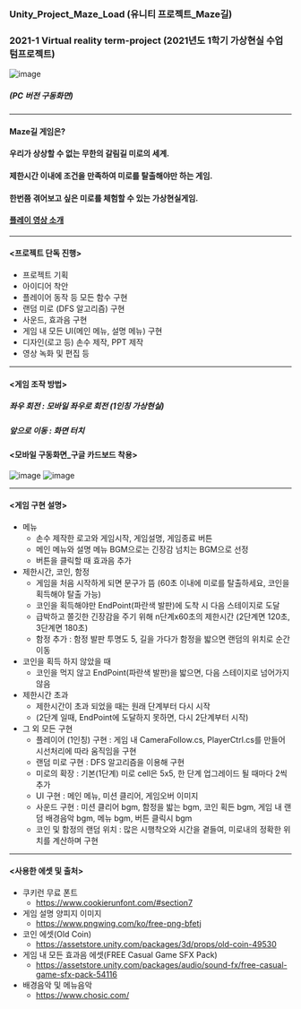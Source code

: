 ### Unity_Project_Maze_Load (유니티 프로젝트_Maze길)
### 2021-1 Virtual reality term-project (2021년도 1학기 가상현실 수업 텀프로젝트)
![image](https://user-images.githubusercontent.com/92451281/151670642-a94327c5-f138-4355-9bfc-7e66a0a120ec.png)
##### (PC 버전 구동화면)
--------------------------------------------------------------------------------
#### Maze길 게임은?
#### 우리가 상상할 수 없는 무한의 갈림길 미로의 세계.
#### 제한시간 이내에 조건을 만족하여 미로를 탈출해야만 하는 게임.
#### 한번쯤 겪어보고 싶은 미로를 체험할 수 있는 가상현실게임.
#### [플레이 영상 소개](https://youtu.be/xr2L6ar0xrI)
---
#### <프로젝트 단독 진행>
* 프로젝트 기획
* 아이디어 착안
* 플레이어 동작 등 모든 함수 구현
* 랜덤 미로 (DFS 알고리즘) 구현
* 사운드, 효과음 구현
* 게임 내 모든 UI(메인 메뉴, 설명 메뉴) 구현
* 디자인(로고 등) 손수 제작, PPT 제작
* 영상 녹화 및 편집 등
---
#### <게임 조작 방법>
##### 좌우 회전 : 모바일 좌우로 회전 (1인칭 가상현실)
##### 앞으로 이동 : 화면 터치
#### <모바일 구동화면_구글 카드보드 착용>
![image](https://user-images.githubusercontent.com/92451281/151687208-693bd331-1e7c-4ee4-9b94-bc27f3b3de91.png)
![image](https://user-images.githubusercontent.com/92451281/151687276-576a4fa1-58fd-4f17-992a-dabc76d1d689.png)

---
#### <게임 구현 설명>
* 메뉴
  * 손수 제작한 로고와 게임시작, 게임설명, 게임종료 버튼
  * 메인 메뉴와 설명 메뉴 BGM으로는 긴장감 넘치는 BGM으로 선정
  * 버튼을 클릭할 때 효과음 추가
* 제한시간, 코인, 함정
  * 게임을 처음 시작하게 되면 문구가 뜸 (60초 이내에 미로를 탈출하세요, 코인을 획득해야 탈출 가능)
  * 코인을 획득해야만 EndPoint(파란색 발판)에 도착 시 다음 스테이지로 도달
  * 급박하고 쫄깃한 긴장감을 주기 위해 n단계x60초의 제한시간 (2단계면 120초, 3단계면 180초)
  * 함정 추가 : 함정 발판 투명도 5, 길을 가다가 함정을 밟으면 랜덤의 위치로 순간이동
* 코인을 획득 하지 않았을 때
  * 코인을 먹지 않고 EndPoint(파란색 발판)을 밟으면, 다음 스테이지로 넘어가지 않음
* 제한시간 초과
  * 제한시간이 초과 되었을 때는 원래 단계부터 다시 시작
  * (2단계 일때, EndPoint에 도달하지 못하면, 다시 2단계부터 시작)
* 그 외 모든 구현
  * 플레이어 (1인칭) 구현 : 게임 내 CameraFollow.cs, PlayerCtrl.cs를 만들어 시선처리에 따라 움직임을 구현
  * 랜덤 미로 구현 : DFS 알고리즘을 이용해 구현
  * 미로의 확장 : 기본(1단계) 미로 cell은 5x5, 한 단계 업그레이드 될 때마다 2씩 추가
  * UI 구현 : 메인 메뉴, 미션 클리어, 게임오버 이미지
  * 사운드 구현 : 미션 클리어 bgm, 함정을 밟는 bgm, 코인 획든 bgm, 게임 내 랜덤 배경음악 bgm, 메뉴 bgm, 버튼 클릭시 bgm
  * 코인 및 함정의 랜덤 위치 : 많은 시행착오와 시간을 곁들여, 미로내의 정확한 위치를 계산하며 구현
---
#### <사용한 에셋 및 출처>
* 쿠키런 무료 폰트
  * https://www.cookierunfont.com/#section7
* 게임 설명 양피지 이미지
  * https://www.pngwing.com/ko/free-png-bfetj
* 코인 에셋(Old Coin)
  * https://assetstore.unity.com/packages/3d/props/old-coin-49530
* 게임 내 모든 효과음 에셋(FREE Casual Game SFX Pack)
  * https://assetstore.unity.com/packages/audio/sound-fx/free-casual-game-sfx-pack-54116
* 배경음악 및 메뉴음악
  * https://www.chosic.com/
